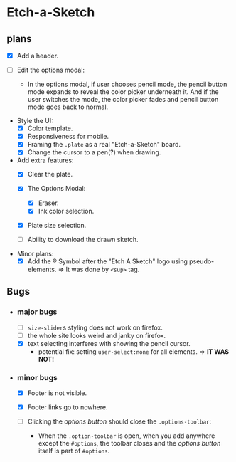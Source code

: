 # Etch-a-Sketch 
## plans
- [x] Add a header.

- [ ] Edit the options modal:
  - In the options modal, if user chooses pencil mode, the pencil button mode expands to reveal the color picker underneath it. And if the user switches the mode, the color picker fades and pencil button mode goes back to normal.

- Style the UI:
  - [x] Color template.
  - [X] Responsiveness for mobile.
  - [x] Framing the `.plate` as a real "Etch-a-Sketch" board.
  - [x] Change the cursor to a pen(?) when drawing.

- Add extra features:
  - [x] Clear the plate.

  - [x] The Options Modal:

    - [x] Eraser.
    - [x] Ink color selection.

  - [x] Plate size selection.

  - [ ] Ability to download the drawn sketch.

- Minor plans:
  - [x] Add the ® Symbol after the "Etch A Sketch" logo using pseudo-elements. => It was done by `<sup>` tag.

## Bugs
- ### major bugs
  - [ ] `size-slider`s styling does not work on firefox.
  - [ ] the whole site looks weird and janky on firefox.
  - [x] text selecting interferes with showing the pencil cursor.
    - potential fix: setting `user-select:none` for all elements. => **IT WAS NOT!**

- ### minor bugs
  - [x] Footer is not visible.
  - [x] Footer links go to nowhere.
  - [ ] Clicking the *options button* should close the `.options-toolbar`:

    - When the `.option-toolbar` is open, when you add anywhere except the `#options`, the toolbar closes and the *options button* itself is part of `#options`. 